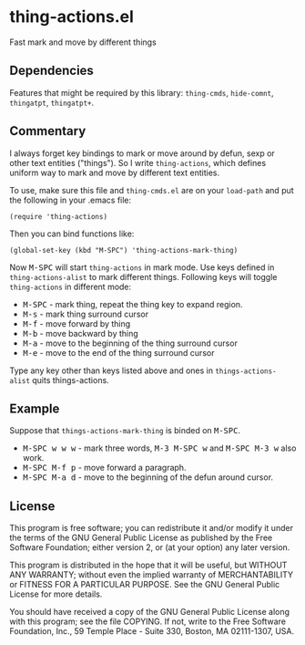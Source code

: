 # thing-actions.el

Fast mark and move by different things

## Dependencies ##

Features that might be required by this library: `thing-cmds`, `hide-comnt`, `thingatpt`, `thingatpt+`.

## Commentary ##

I always forget key bindings to mark or move around by defun, sexp or other
text entities ("things"). So I write `thing-actions`, which defines uniform
way to mark and move by different text entities.

To use, make sure this file and `thing-cmds.el` are on your `load-path` and
put the following in your .emacs file:

    (require 'thing-actions)

Then you can bind functions like:

    (global-set-key (kbd "M-SPC") 'thing-actions-mark-thing)

Now <kbd>M-SPC</kbd> will start `thing-actions` in mark mode. Use keys defined in
`thing-actions-alist` to mark different things. Following keys will toggle
`thing-actions` in different mode:

-   <kbd>M-SPC</kbd> - mark thing, repeat the thing key to expand region.
-   <kbd>M-s</kbd>   - mark thing surround cursor
-   <kbd>M-f</kbd>   - move forward by thing
-   <kbd>M-b</kbd>   - move backward by thing
-   <kbd>M-a</kbd>   - move to the beginning of the thing surround cursor
-   <kbd>M-e</kbd>   - move to the end of the thing surround cursor

Type any key other than keys listed above and ones in `things-actions-alist` quits things-actions.

## Example ##

Suppose that `things-actions-mark-thing` is binded on <kbd>M-SPC</kbd>.

-   <kbd>M-SPC w w w</kbd> - mark three words, <kbd>M-3 M-SPC w</kbd> and <kbd>M-SPC M-3 w</kbd> also work.
-   <kbd>M-SPC M-f p</kbd> - move forward a paragraph.
-   <kbd>M-SPC M-a d</kbd> - move to the beginning of the defun around cursor.

## License ##

This program is free software; you can redistribute it and/or modify
it under the terms of the GNU General Public License as published by
the Free Software Foundation; either version 2, or (at your option)
any later version.

This program is distributed in the hope that it will be useful,
but WITHOUT ANY WARRANTY; without even the implied warranty of
MERCHANTABILITY or FITNESS FOR A PARTICULAR PURPOSE.  See the
GNU General Public License for more details.

You should have received a copy of the GNU General Public License
along with this program; see the file COPYING.  If not, write to the
Free Software Foundation, Inc., 59 Temple Place - Suite 330,
Boston, MA 02111-1307, USA.

